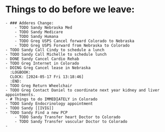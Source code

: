 # Things to do before we leave:
	- ### Adderes Change:
		- TODO Sandy Nebraska Med
		- TODO Sandy Medicare
		- TODO Sandy Humana
		- TODO Greg USPS Cancel forward Colorado to Nebraska
		- TODO Greg USPS Forward from Nebraska to Colorado
	- TODO Sandy Call Cindy to schedule a lunch
	- TODO Sandy Call Michelle to schedule lunch
	- DONE Sandy Cancel Cardio Rehab
	- TODO Greg Internet in Colorado
	- DOING Greg Cancel lease in Nebraska
	  :LOGBOOK:
	  CLOCK: [2024-05-17 Fri 13:18:46]
	  :END:
	- TODO Greg Return Wheelchair
	- TODO Greg Contact Daniel to coordinate next year kidney and liver appointments.
	- # Things to do IMMEDIATELY in Colorado
	- TODO Sandy Endocrinology appointment
	- TODO Sandy [[IVIG]]
	- TODO Sandy Find a new PCP
		- TODO Sandy Transfer heart Doctor to Colorado
		- TODO Sandy Transfer vascular Doctor to Colorado
	-